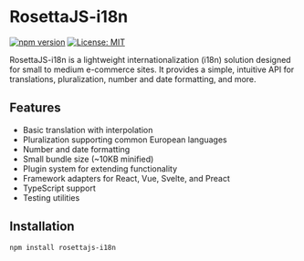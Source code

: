 # RosettaJS-i18n

[![npm version](https://img.shields.io/npm/v/rosettajs-i18n.svg)](https://www.npmjs.com/package/rosettajs-i18n)
[![License: MIT](https://img.shields.io/badge/License-MIT-yellow.svg)](https://opensource.org/licenses/MIT)

RosettaJS-i18n is a lightweight internationalization (i18n) solution designed for small to medium e-commerce sites. It provides a simple, intuitive API for translations, pluralization, number and date formatting, and more.

## Features

- Basic translation with interpolation
- Pluralization supporting common European languages
- Number and date formatting
- Small bundle size (~10KB minified)
- Plugin system for extending functionality
- Framework adapters for React, Vue, Svelte, and Preact
- TypeScript support
- Testing utilities

## Installation

```bash
npm install rosettajs-i18n
